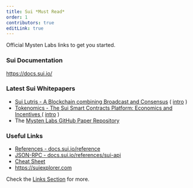 ```yaml
---
title: Sui *Must Read*
order: 1
contributors: true
editLink: true
---
```


Official Mysten Labs links to get you started.

### Sui Documentation
https://docs.sui.io/

### Latest Sui Whitepapers
- [Sui Lutris - A Blockchain combining Broadcast and Consensus](https://arxiv.org/pdf/2310.18042.pdf) ( [intro](https://tech.mystenlabs.com/sui-lutris-the-distributed-system-protocol-at-the-heart-of-sui/) )
- [Tokenomics - The Sui Smart Contracts Platform: Economics and Incentives ](https://docs.sui.io/assets/files/tokenomics-87c5e5545e70702a338016edee57dfd9.pdf) ( [intro](https://docs.sui.io/concepts/tokenomics) )
- The [Mysten Labs GitHub Paper Repository ](https://docs.sui.io/references/research-papers)

### Useful Links
- [References - docs.sui.io/reference ](https://docs.sui.io/reference)
- [JSON-RPC - docs.sui.io/references/sui-api ](https://docs.sui.io/references/sui-api)
- [Cheat Sheet](https://docs.sui.io/guides/developer/dev-cheat-sheet)
- https://suiexplorer.com


Check the [Links Section](../../links/README.md) for more.
